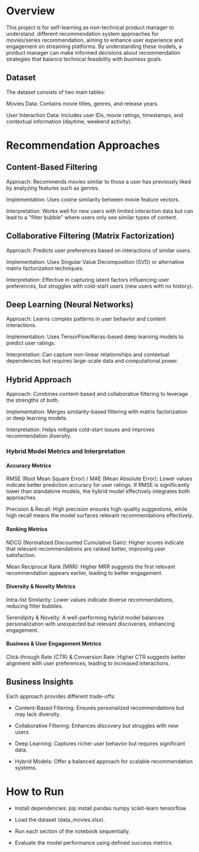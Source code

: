 # Overview

This project is for self-learning as non-technical product manager to understand  different recommendation system approaches for movies/series recommendation, aiming to enhance user experience and engagement on streaming platforms. By understanding these models, a product manager can make informed decisions about recommendation strategies that balance technical feasibility with business goals.

## Dataset

The dataset consists of two main tables:

Movies Data: Contains movie titles, genres, and release years.

User Interaction Data: Includes user IDs, movie ratings, timestamps, and contextual information (daytime, weekend activity).

# Recommendation Approaches

## Content-Based Filtering

Approach: Recommends movies similar to those a user has previously liked by analyzing features such as genres.

Implementation: Uses cosine similarity between movie feature vectors.

Interpretation: Works well for new users with limited interaction data but can lead to a "filter bubble" where users only see similar types of content.

## Collaborative Filtering (Matrix Factorization)

Approach: Predicts user preferences based on interactions of similar users.

Implementation: Uses Singular Value Decomposition (SVD) or alternative matrix factorization techniques.

Interpretation: Effective in capturing latent factors influencing user preferences, but struggles with cold-start users (new users with no history).

## Deep Learning (Neural Networks)

Approach: Learns complex patterns in user behavior and content interactions.

Implementation: Uses TensorFlow/Keras-based deep learning models to predict user ratings.

Interpretation: Can capture non-linear relationships and contextual dependencies but requires large-scale data and computational power.

## Hybrid Approach

Approach: Combines content-based and collaborative filtering to leverage the strengths of both.

Implementation: Merges similarity-based filtering with matrix factorization or deep learning models.

Interpretation: Helps mitigate cold-start issues and improves recommendation diversity.

### Hybrid Model Metrics and Interpretation

#### Accuracy Metrics

RMSE (Root Mean Square Error) / MAE (Mean Absolute Error): Lower values indicate better prediction accuracy for user ratings. If RMSE is significantly lower than standalone models, the hybrid model effectively integrates both approaches.

Precision & Recall: High precision ensures high-quality suggestions, while high recall means the model surfaces relevant recommendations effectively.

#### Ranking Metrics

NDCG (Normalized Discounted Cumulative Gain): Higher scores indicate that relevant recommendations are ranked better, improving user satisfaction.

Mean Reciprocal Rank (MRR): Higher MRR suggests the first relevant recommendation appears earlier, leading to better engagement.

#### Diversity & Novelty Metrics

Intra-list Similarity: Lower values indicate diverse recommendations, reducing filter bubbles.

Serendipity & Novelty: A well-performing hybrid model balances personalization with unexpected but relevant discoveries, enhancing engagement.

#### Business & User Engagement Metrics

Click-through Rate (CTR) & Conversion Rate: Higher CTR suggests better alignment with user preferences, leading to increased interactions.

## Business Insights

Each approach provides different trade-offs:

- Content-Based Filtering: Ensures personalized recommendations but may lack diversity.

- Collaborative Filtering: Enhances discovery but struggles with new users.

- Deep Learning: Captures richer user behavior but requires significant data.

- Hybrid Models: Offer a balanced approach for scalable recommendation systems.

# How to Run

- Install dependencies: pip install pandas numpy scikit-learn tensorflow

- Load the dataset (data_movies.xlsx).

- Run each section of the notebook sequentially.

- Evaluate the model performance using defined success metrics.
